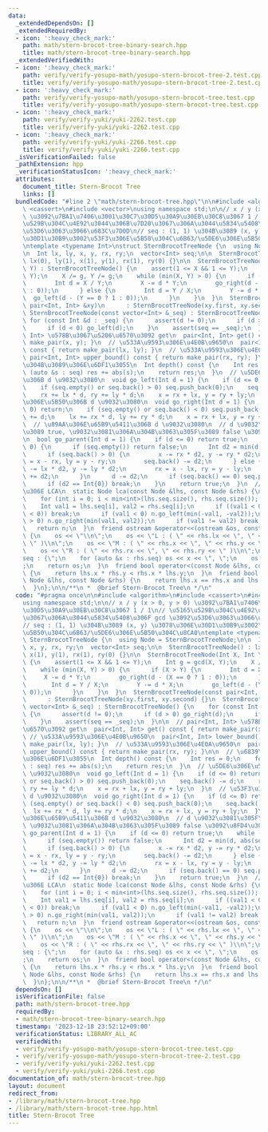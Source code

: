 ```yaml
---
data:
  _extendedDependsOn: []
  _extendedRequiredBy:
  - icon: ':heavy_check_mark:'
    path: math/stern-brocot-tree-binary-search.hpp
    title: math/stern-brocot-tree-binary-search.hpp
  _extendedVerifiedWith:
  - icon: ':heavy_check_mark:'
    path: verify/verify-yosupo-math/yosupo-stern-brocot-tree-2.test.cpp
    title: verify/verify-yosupo-math/yosupo-stern-brocot-tree-2.test.cpp
  - icon: ':heavy_check_mark:'
    path: verify/verify-yosupo-math/yosupo-stern-brocot-tree.test.cpp
    title: verify/verify-yosupo-math/yosupo-stern-brocot-tree.test.cpp
  - icon: ':heavy_check_mark:'
    path: verify/verify-yuki/yuki-2262.test.cpp
    title: verify/verify-yuki/yuki-2262.test.cpp
  - icon: ':heavy_check_mark:'
    path: verify/verify-yuki/yuki-2266.test.cpp
    title: verify/verify-yuki/yuki-2266.test.cpp
  _isVerificationFailed: false
  _pathExtension: hpp
  _verificationStatusIcon: ':heavy_check_mark:'
  attributes:
    document_title: Stern-Brocot Tree
    links: []
  bundledCode: "#line 2 \"math/stern-brocot-tree.hpp\"\n\n#include <algorithm>\n#include\
    \ <cassert>\n#include <vector>\nusing namespace std;\n\n// x / y (x > 0, y > 0)\
    \ \u3092\u7BA1\u7406\u3001\u30C7\u30D5\u30A9\u30EB\u30C8\u3067 1 / 1\n// \u5165\
    \u529B\u304C\u4E92\u3044\u306B\u7D20\u3067\u306A\u3044\u5834\u5408\u306F gcd \u3092\
    \u53D6\u3063\u3066\u683C\u7D0D\n// seq : (1, 1) \u304B\u3089 (x, y) \u3078\u306E\
    \u30D1\u30B9\u3002\u53F3\u306E\u5B50\u304C\u6B63/\u5DE6\u306E\u5B50\u304C\u8CA0\
    \ntemplate <typename Int>\nstruct SternBrocotTreeNode {\n  using Node = SternBrocotTreeNode;\n\
    \n  Int lx, ly, x, y, rx, ry;\n  vector<Int> seq;\n\n  SternBrocotTreeNode() :\
    \ lx(0), ly(1), x(1), y(1), rx(1), ry(0) {}\n\n  SternBrocotTreeNode(Int X, Int\
    \ Y) : SternBrocotTreeNode() {\n    assert(1 <= X && 1 <= Y);\n    Int g = gcd(X,\
    \ Y);\n    X /= g, Y /= g;\n    while (min(X, Y) > 0) {\n      if (X > Y) {\n\
    \        Int d = X / Y;\n        X -= d * Y;\n        go_right(d - (X == 0 ? 1\
    \ : 0));\n      } else {\n        Int d = Y / X;\n        Y -= d * X;\n      \
    \  go_left(d - (Y == 0 ? 1 : 0));\n      }\n    }\n  }\n  SternBrocotTreeNode(const\
    \ pair<Int, Int> &xy)\n      : SternBrocotTreeNode(xy.first, xy.second) {}\n \
    \ SternBrocotTreeNode(const vector<Int> &_seq) : SternBrocotTreeNode() {\n   \
    \ for (const Int &d : _seq) {\n      assert(d != 0);\n      if (d > 0) go_right(d);\n\
    \      if (d < 0) go_left(d);\n    }\n    assert(seq == _seq);\n  }\n\n  // pair<Int,\
    \ Int> \u578B\u3067\u5206\u6570\u3092 get\n  pair<Int, Int> get() const { return\
    \ make_pair(x, y); }\n  // \u533A\u9593\u306E\u4E0B\u9650\n  pair<Int, Int> lower_bound()\
    \ const { return make_pair(lx, ly); }\n  // \u533A\u9593\u306E\u4E0A\u9650\n \
    \ pair<Int, Int> upper_bound() const { return make_pair(rx, ry); }\n\n  // \u6839\
    \u304B\u3089\u306E\u6DF1\u3055\n  Int depth() const {\n    Int res = 0;\n    for\
    \ (auto &s : seq) res += abs(s);\n    return res;\n  }\n  // \u5DE6\u306E\u5B50\
    \u306B d \u9032\u3080\n  void go_left(Int d = 1) {\n    if (d <= 0) return;\n\
    \    if (seq.empty() or seq.back() > 0) seq.push_back(0);\n    seq.back() -= d;\n\
    \    rx += lx * d, ry += ly * d;\n    x = rx + lx, y = ry + ly;\n  }\n  // \u53F3\
    \u306E\u5B50\u306B d \u9032\u3080\n  void go_right(Int d = 1) {\n    if (d <=\
    \ 0) return;\n    if (seq.empty() or seq.back() < 0) seq.push_back(0);\n    seq.back()\
    \ += d;\n    lx += rx * d, ly += ry * d;\n    x = rx + lx, y = ry + ly;\n  }\n\
    \  // \u89AA\u306E\u65B9\u5411\u306B d \u9032\u3080\n  // d \u9032\u3081\u305F\
    \u3089 true, \u9032\u3081\u306A\u304B\u3063\u305F\u3089 false \u3092\u8FD4\u3059\
    \n  bool go_parent(Int d = 1) {\n    if (d <= 0) return true;\n    while (d !=\
    \ 0) {\n      if (seq.empty()) return false;\n      Int d2 = min(d, abs(seq.back()));\n\
    \      if (seq.back() > 0) {\n        x -= rx * d2, y -= ry * d2;\n        lx\
    \ = x - rx, ly = y - ry;\n        seq.back() -= d2;\n      } else {\n        x\
    \ -= lx * d2, y -= ly * d2;\n        rx = x - lx, ry = y - ly;\n        seq.back()\
    \ += d2;\n      }\n      d -= d2;\n      if (seq.back() == 0) seq.pop_back();\n\
    \      if (d2 == Int{0}) break;\n    }\n    return true;\n  }\n  // SBT \u4E0A\
    \u306E LCA\n  static Node lca(const Node &lhs, const Node &rhs) {\n    Node n;\n\
    \    for (int i = 0; i < min<int>(lhs.seq.size(), rhs.seq.size()); i++) {\n  \
    \    Int val1 = lhs.seq[i], val2 = rhs.seq[i];\n      if ((val1 < 0) != (val2\
    \ < 0)) break;\n      if (val1 < 0) n.go_left(min(-val1, -val2));\n      if (val1\
    \ > 0) n.go_right(min(val1, val2));\n      if (val1 != val2) break;\n    }\n \
    \   return n;\n  }\n  friend ostream &operator<<(ostream &os, const Node &rhs)\
    \ {\n    os << \"\\n\";\n    os << \"L : ( \" << rhs.lx << \", \" << rhs.ly <<\
    \ \" )\\n\";\n    os << \"M : ( \" << rhs.x << \", \" << rhs.y << \" )\\n\";\n\
    \    os << \"R : ( \" << rhs.rx << \", \" << rhs.ry << \" )\\n\";\n    os << \"\
    seq : {\";\n    for (auto &x : rhs.seq) os << x << \", \";\n    os << \"} \\n\"\
    ;\n    return os;\n  }\n  friend bool operator<(const Node &lhs, const Node &rhs)\
    \ {\n    return lhs.x * rhs.y < rhs.x * lhs.y;\n  }\n  friend bool operator==(const\
    \ Node &lhs, const Node &rhs) {\n    return lhs.x == rhs.x and lhs.y == rhs.y;\n\
    \  }\n};\n\n/**\n *  @brief Stern-Brocot Tree\n */\n"
  code: "#pragma once\n\n#include <algorithm>\n#include <cassert>\n#include <vector>\n\
    using namespace std;\n\n// x / y (x > 0, y > 0) \u3092\u7BA1\u7406\u3001\u30C7\
    \u30D5\u30A9\u30EB\u30C8\u3067 1 / 1\n// \u5165\u529B\u304C\u4E92\u3044\u306B\u7D20\
    \u3067\u306A\u3044\u5834\u5408\u306F gcd \u3092\u53D6\u3063\u3066\u683C\u7D0D\n\
    // seq : (1, 1) \u304B\u3089 (x, y) \u3078\u306E\u30D1\u30B9\u3002\u53F3\u306E\
    \u5B50\u304C\u6B63/\u5DE6\u306E\u5B50\u304C\u8CA0\ntemplate <typename Int>\nstruct\
    \ SternBrocotTreeNode {\n  using Node = SternBrocotTreeNode;\n\n  Int lx, ly,\
    \ x, y, rx, ry;\n  vector<Int> seq;\n\n  SternBrocotTreeNode() : lx(0), ly(1),\
    \ x(1), y(1), rx(1), ry(0) {}\n\n  SternBrocotTreeNode(Int X, Int Y) : SternBrocotTreeNode()\
    \ {\n    assert(1 <= X && 1 <= Y);\n    Int g = gcd(X, Y);\n    X /= g, Y /= g;\n\
    \    while (min(X, Y) > 0) {\n      if (X > Y) {\n        Int d = X / Y;\n   \
    \     X -= d * Y;\n        go_right(d - (X == 0 ? 1 : 0));\n      } else {\n \
    \       Int d = Y / X;\n        Y -= d * X;\n        go_left(d - (Y == 0 ? 1 :\
    \ 0));\n      }\n    }\n  }\n  SternBrocotTreeNode(const pair<Int, Int> &xy)\n\
    \      : SternBrocotTreeNode(xy.first, xy.second) {}\n  SternBrocotTreeNode(const\
    \ vector<Int> &_seq) : SternBrocotTreeNode() {\n    for (const Int &d : _seq)\
    \ {\n      assert(d != 0);\n      if (d > 0) go_right(d);\n      if (d < 0) go_left(d);\n\
    \    }\n    assert(seq == _seq);\n  }\n\n  // pair<Int, Int> \u578B\u3067\u5206\
    \u6570\u3092 get\n  pair<Int, Int> get() const { return make_pair(x, y); }\n \
    \ // \u533A\u9593\u306E\u4E0B\u9650\n  pair<Int, Int> lower_bound() const { return\
    \ make_pair(lx, ly); }\n  // \u533A\u9593\u306E\u4E0A\u9650\n  pair<Int, Int>\
    \ upper_bound() const { return make_pair(rx, ry); }\n\n  // \u6839\u304B\u3089\
    \u306E\u6DF1\u3055\n  Int depth() const {\n    Int res = 0;\n    for (auto &s\
    \ : seq) res += abs(s);\n    return res;\n  }\n  // \u5DE6\u306E\u5B50\u306B d\
    \ \u9032\u3080\n  void go_left(Int d = 1) {\n    if (d <= 0) return;\n    if (seq.empty()\
    \ or seq.back() > 0) seq.push_back(0);\n    seq.back() -= d;\n    rx += lx * d,\
    \ ry += ly * d;\n    x = rx + lx, y = ry + ly;\n  }\n  // \u53F3\u306E\u5B50\u306B\
    \ d \u9032\u3080\n  void go_right(Int d = 1) {\n    if (d <= 0) return;\n    if\
    \ (seq.empty() or seq.back() < 0) seq.push_back(0);\n    seq.back() += d;\n  \
    \  lx += rx * d, ly += ry * d;\n    x = rx + lx, y = ry + ly;\n  }\n  // \u89AA\
    \u306E\u65B9\u5411\u306B d \u9032\u3080\n  // d \u9032\u3081\u305F\u3089 true,\
    \ \u9032\u3081\u306A\u304B\u3063\u305F\u3089 false \u3092\u8FD4\u3059\n  bool\
    \ go_parent(Int d = 1) {\n    if (d <= 0) return true;\n    while (d != 0) {\n\
    \      if (seq.empty()) return false;\n      Int d2 = min(d, abs(seq.back()));\n\
    \      if (seq.back() > 0) {\n        x -= rx * d2, y -= ry * d2;\n        lx\
    \ = x - rx, ly = y - ry;\n        seq.back() -= d2;\n      } else {\n        x\
    \ -= lx * d2, y -= ly * d2;\n        rx = x - lx, ry = y - ly;\n        seq.back()\
    \ += d2;\n      }\n      d -= d2;\n      if (seq.back() == 0) seq.pop_back();\n\
    \      if (d2 == Int{0}) break;\n    }\n    return true;\n  }\n  // SBT \u4E0A\
    \u306E LCA\n  static Node lca(const Node &lhs, const Node &rhs) {\n    Node n;\n\
    \    for (int i = 0; i < min<int>(lhs.seq.size(), rhs.seq.size()); i++) {\n  \
    \    Int val1 = lhs.seq[i], val2 = rhs.seq[i];\n      if ((val1 < 0) != (val2\
    \ < 0)) break;\n      if (val1 < 0) n.go_left(min(-val1, -val2));\n      if (val1\
    \ > 0) n.go_right(min(val1, val2));\n      if (val1 != val2) break;\n    }\n \
    \   return n;\n  }\n  friend ostream &operator<<(ostream &os, const Node &rhs)\
    \ {\n    os << \"\\n\";\n    os << \"L : ( \" << rhs.lx << \", \" << rhs.ly <<\
    \ \" )\\n\";\n    os << \"M : ( \" << rhs.x << \", \" << rhs.y << \" )\\n\";\n\
    \    os << \"R : ( \" << rhs.rx << \", \" << rhs.ry << \" )\\n\";\n    os << \"\
    seq : {\";\n    for (auto &x : rhs.seq) os << x << \", \";\n    os << \"} \\n\"\
    ;\n    return os;\n  }\n  friend bool operator<(const Node &lhs, const Node &rhs)\
    \ {\n    return lhs.x * rhs.y < rhs.x * lhs.y;\n  }\n  friend bool operator==(const\
    \ Node &lhs, const Node &rhs) {\n    return lhs.x == rhs.x and lhs.y == rhs.y;\n\
    \  }\n};\n\n/**\n *  @brief Stern-Brocot Tree\n */\n"
  dependsOn: []
  isVerificationFile: false
  path: math/stern-brocot-tree.hpp
  requiredBy:
  - math/stern-brocot-tree-binary-search.hpp
  timestamp: '2023-12-18 23:52:12+09:00'
  verificationStatus: LIBRARY_ALL_AC
  verifiedWith:
  - verify/verify-yosupo-math/yosupo-stern-brocot-tree.test.cpp
  - verify/verify-yosupo-math/yosupo-stern-brocot-tree-2.test.cpp
  - verify/verify-yuki/yuki-2262.test.cpp
  - verify/verify-yuki/yuki-2266.test.cpp
documentation_of: math/stern-brocot-tree.hpp
layout: document
redirect_from:
- /library/math/stern-brocot-tree.hpp
- /library/math/stern-brocot-tree.hpp.html
title: Stern-Brocot Tree
---
```

